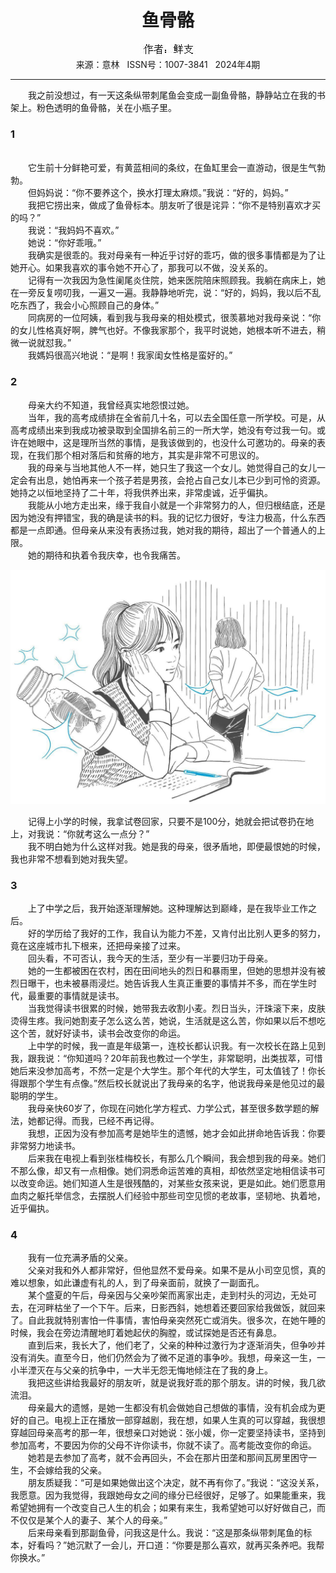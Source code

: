# <center>鱼骨骼</center> 

<div align=center><img src="https://raw.githubusercontent.com/leaguecn/magazines/main/img_authors/%25d7%25f7%25d5%25df%25a3%25ba%25cf%25ca%25d6%25a7.jpg"></div> 

<center>来源：意林   ISSN号：1007-3841   2024年4期</center> 


* * *


　　我之前没想过，有一天这条纵带刺尾鱼会变成一副鱼骨骼，静静站立在我的书架上。粉色透明的鱼骨骼，关在小瓶子里。

### 1

  
<br>　　它生前十分鲜艳可爱，有黄蓝相间的条纹，在鱼缸里会一直游动，很是生气勃勃。  
　　但妈妈说：“你不要养这个，换水打理太麻烦。”我说：“好的，妈妈。”  
　　我把它捞出来，做成了鱼骨标本。朋友听了很是诧异：“你不是特别喜欢才买的吗？”  
　　我说：“我妈妈不喜欢。”  
　　她说：“你好乖哦。”  
　　我确实是很乖的。我对母亲有一种近乎讨好的乖巧，做的很多事情都是为了让她开心。如果我喜欢的事令她不开心了，那我可以不做，没关系的。  
　　记得有一次我因为急性阑尾炎住院，她来医院陪床照顾我。我躺在病床上，她在一旁反复唠叨我，一遍又一遍。我静静地听完，说：“好的，妈妈，我以后不乱吃东西了，我会小心照顾自己的身体。”  
　　同病房的一位阿姨，看到我与我母亲的相处模式，很羡慕地对我母亲说：“你的女儿性格真好啊，脾气也好。不像我家那个，我平时说她，她根本听不进去，稍微一说就怼我。”  
　　我媽妈很高兴地说：“是啊！我家闺女性格是蛮好的。”

### 2

  
　　母亲大约不知道，我曾经真实地怨恨过她。  
　　当年，我的高考成绩排在全省前几十名，可以去全国任意一所学校。可是，从高考成绩出来到我成功被录取到全国排名前三的一所大学，她没有夸过我一句。或许在她眼中，这是理所当然的事情，是我该做到的，也没什么可邀功的。母亲的表现，在我们那个相对落后和贫瘠的地方，其实是非常不可思议的。  
　　我的母亲与当地其他人不一样，她只生了我这一个女儿。她觉得自己的女儿一定会有出息，她怕再来一个孩子若是男孩，会抢占自己女儿本已少到可怜的资源。她持之以恒地坚持了二十年，将我供养出来，非常虔诚，近乎偏执。  
　　我能从小地方走出来，缘于我自小就是一个非常努力的人，但归根结底，还是因为她没有押错宝，我的确是读书的料。我的记忆力很好，专注力极高，什么东西都是一点即通。但母亲从来没有表扬过我，她对我的期待，超出了一个普通人的上限。  
　　她的期待和执着令我庆幸，也令我痛苦。

![](https://raw.githubusercontent.com/leaguecn/magazines/main/img/yili20240435-1-l.jpg)

  
　　记得上小学的时候，我拿试卷回家，只要不是100分，她就会把试卷扔在地上，对我说：“你就考这么一点分？”  
　　我不明白她为什么这样对我。她是我的母亲，很矛盾地，即便最恨她的时候，我也非常不想看到她对我失望。

### 3

  
　　上了中学之后，我开始逐渐理解她。这种理解达到巅峰，是在我毕业工作之后。  
　　好的学历给了我好的工作，我自认为能力不差，又肯付出比别人更多的努力，竟在这座城市扎下根来，还把母亲接了过来。  
　　回头看，不可否认，我今天的生活，至少有一半要归功于母亲。  
　　她的一生都被困在农村，困在田间地头的烈日和暴雨里，但她的思想并没有被烈日曝干，也未被暴雨浸烂。她告诉我人生真正重要的事情并不多，而在学生时代，最重要的事情就是读书。  
　　当我觉得读书很累的时候，她带我去收割小麦。烈日当头，汗珠滚下来，皮肤烫得生疼。我问她割麦子怎么这么苦，她说，生活就是这么苦，你如果以后不想吃这个苦，就好好读书，读书会改变你的命运。  
　　上中学的时候，我一直是年级第一，连校长都认识我。有一次校长在路上见到我，跟我说：“你知道吗？20年前我也教过一个学生，非常聪明，出类拔萃，可惜她后来没参加高考，不然一定是个大学生。那个年代的大学生，可太值钱了！你长得跟那个学生有点像。”然后校长就说出了我母亲的名字，他说我母亲是他见过的最聪明的学生。  
　　我母亲快60岁了，你现在问她化学方程式、力学公式，甚至很多数学题的解法，她都记得。而我，已经不再记得。  
　　我想，正因为没有参加高考是她毕生的遗憾，她才会如此拼命地告诉我：你要非常努力地读书。  
　　后来我在电视上看到张桂梅校长，有那么几个瞬间，我会想到我的母亲。她们不那么像，却又有一点相像。她们洞悉命运苦难的真相，却依然坚定地相信读书可以改变命运。她们知道人生是很残酷的，对某些女孩来说，更是如此。她们愿意用血肉之躯托举信念，去摆脱人们经验中那些司空见惯的老故事，坚韧地、执着地，近乎偏执。

### 4

  
　　我有一位充满矛盾的父亲。  
　　父亲对我和外人都非常好，但他显然不爱母亲。如果不是从小司空见惯，真的难以想象，如此谦虚有礼的人，到了母亲面前，就换了一副面孔。  
　　某个盛夏的午后，母亲因与父亲吵架而离家出走，走到村头的河边，无处可去，在河畔枯坐了一个下午。后来，日影西斜，她想着还要回家给我做饭，就回来了。自此我就特别害怕一件事情，害怕母亲突然死亡或消失。很多次，在她午睡的时候，我会在旁边清醒地盯着她起伏的胸膛，或试探她是否还有鼻息。  
　　直到后来，我长大了，他们老了，父亲的种种过激行为才逐渐消失，但争吵并没有消失。直至今日，他们仍然会为了微不足道的事争吵。我想，母亲这一生，一小半湮灭在与父亲的抗争中，一大半无怨无悔地倾注在了我的身上。  
　　我把这些讲给我最好的朋友听，就是说我好乖的那个朋友。讲的时候，我几欲流泪。  
　　母亲最大的遗憾，是她一生都没有机会做她自己想做的事情，没有机会成为更好的自己。电视上正在播放一部穿越剧，我在想，如果人生真的可以穿越，我很想穿越回母亲高考的那一年，很想亲口对她说：张小媛，你一定要坚持读书，坚持到参加高考，不要因为你的父母不许你读书，你就不读了。高考能改变你的命运。  
　　她若是去参加了高考，就不会再回头，不会在那片田垄和那间瓦房里困守一生，不会嫁给我的父亲。  
　　朋友质疑我：“可是如果她做出这个决定，就不再有你了。”我说：“这没关系，我愿意。因为我觉得，我跟她母女之间的缘分已经很好，足够了。如果能重来，我希望她拥有一个改变自己人生的机会；如果有来生，我希望她可以好好做自己，而不仅仅是某个人的妻子、某个人的母亲。”  
　　后来母亲看到那副鱼骨，问我这是什么。我说：“这是那条纵带刺尾鱼的标本，好看吗？”她沉默了一会儿，开口道：“你要是那么喜欢，就再买条养吧。我帮你换水。”